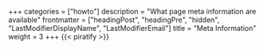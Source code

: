 +++
categories = ["howto"]
description = "What page meta information are available"
frontmatter = ["headingPost", "headingPre", "hidden", "LastModifierDisplayName", "LastModifierEmail"]
title = "Meta Information"
weight = 3
+++
{{< piratify >}}